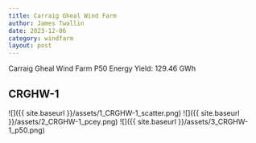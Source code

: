 ```yaml
---
title: Carraig Gheal Wind Farm
author: James Twallin
date: 2023-12-06
category: windfarm
layout: post
---
```

Carraig Gheal Wind Farm P50 Energy Yield: 129.46 GWh

CRGHW-1
-------------
![]({{ site.baseurl }}/assets/1_CRGHW-1_scatter.png)
![]({{ site.baseurl }}/assets/2_CRGHW-1_pcey.png)
![]({{ site.baseurl }}/assets/3_CRGHW-1_p50.png)

